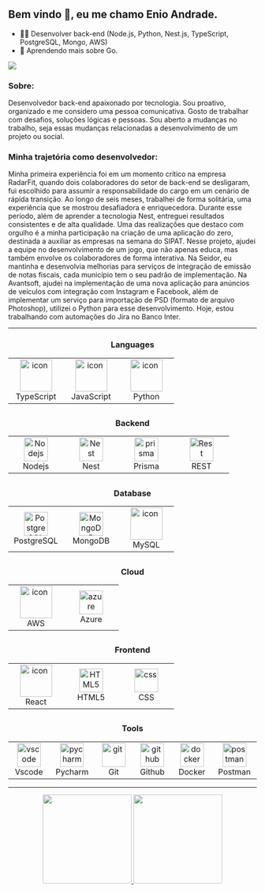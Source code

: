 <h2> Bem vindo 👋, eu me chamo Enio Andrade. </h2>

- :technologist: Desenvolver back-end (Node.js, Python, Nest.js, TypeScript, PostgreSQL, Mongo, AWS)
- 🌱 Aprendendo mais sobre Go.
<div>
  <a href="http://www.linkedin.com/in/enioandrade" target="_blank"><img src="https://img.shields.io/badge/-LinkedIn-%230077B5?style=for-the-badge&logo=linkedin&logoColor=white" target="_blank"></a>
</div>

<div>
   <h3 dir="auto">Sobre:</h3>
   <p>
      Desenvolvedor back-end apaixonado por tecnologia. Sou proativo, organizado e me considero
      uma pessoa comunicativa.
      Gosto de trabalhar com desafios, soluções lógicas e pessoas.
      Sou aberto a mudanças no trabalho, seja essas mudanças relacionadas a desenvolvimento de um projeto ou social.
   </p>
</div>

<div>
   <h3 dir="auto">Minha trajetória como desenvolvedor:</h3>
   <p>
      Minha primeira experiência foi em um momento crítico na empresa RadarFit, quando dois
      colaboradores do setor de back-end se desligaram, fui escolhido para assumir a responsabilidade
      do cargo em um cenário de rápida transição. Ao longo de seis meses, trabalhei de forma solitária,
      uma experiência que se mostrou desafiadora e enriquecedora. Durante esse período, além de
      aprender a tecnologia Nest, entreguei resultados consistentes e de alta qualidade.
      Uma das realizações que destaco com orgulho é a minha participação na criação de uma
      aplicação do zero, destinada a auxiliar as empresas na semana do SIPAT. Nesse projeto, ajudei a
      equipe no desenvolvimento de um jogo, que não apenas educa, mas também envolve os
      colaboradores de forma interativa.
      Na Seidor, eu mantinha e desenvolvia melhorias para serviços de integração de emissão de notas
      fiscais, cada município tem o seu padrão de implementação.
      Na Avantsoft, ajudei na implementação de uma nova aplicação para anúncios de veículos com integração com Instagram e Facebook, além de implementar um serviço para importação de PSD (formato de arquivo Photoshop), utilizei o Python para esse desenvolvimento.
      Hoje, estou trabalhando com automações do Jira no Banco Inter.
   </p>
</div>
<hr>

<h3 align="center">Languages</h3>
<table align="center">
     <tr>
        <td align="center" width="96">
            <img src="https://techstack-generator.vercel.app/ts-icon.svg" alt="icon" width="65" height="65" />
            <br>TypeScript
        </td>
        <td align="center" width="96">
            <img src="https://techstack-generator.vercel.app/js-icon.svg" alt="icon" width="65" height="65" />
            <br>JavaScript
        </td>
        <td align="center" width="96">
            <img src="https://techstack-generator.vercel.app/python-icon.svg" alt="icon" width="65" height="65" />
            <br>Python
        </td>
     </tr>  
</table>

##

<h3 align="center">Backend</h3>
<table align="center">
   <tr>
      <td align="center" width="96">
         <img src="https://skillicons.dev/icons?i=nodejs" width="48" height="48" alt="Nodejs" />
         <br>Nodejs
      </td>
      <td align="center" width="96">
         <img src="https://skillicons.dev/icons?i=nestjs" width="48" height="48" alt="Nest" />
         <br>Nest
      </td>
      <td align="center" width="96">
         <img src="https://skillicons.dev/icons?i=prisma" width="48" height="48" alt="prisma" />
         <br>Prisma
      </td>
      <td align="center" width="96">
         <img src="https://techstack-generator.vercel.app/restapi-icon.svg" width="48" height="48" alt="Rest" />
         <br>REST
      </td>
   </tr>
</table>

##

<h3 align="center">Database</h3>
<table align="center">
     <tr>
        <td align="center" width="96">
            <img src="https://skillicons.dev/icons?i=postgres" width="48" height="48" alt="PostgreSQL" />
            <br>PostgreSQL
        </td>
        <td align="center" width="96">
            <img src="https://skillicons.dev/icons?i=mongodb" width="48" height="48" alt="MongoDB" />
            <br>MongoDB
        </td>
        <td align="center" width="96">
            <img src="https://techstack-generator.vercel.app/mysql-icon.svg" alt="icon" width="65" height="65" />
            <br>MySQL
        </td>
     </tr>  
</table>

##

<h3 align="center">Cloud</h3>
<table align="center">
     <tr>
        <td align="center" width="96">
            <img src="https://techstack-generator.vercel.app/aws-icon.svg" alt="icon" width="65" height="65" />
            <br>AWS
        </td>
        <td align="center" width="96">
            <img src="https://skillicons.dev/icons?i=azure" width="48" height="48" alt="azure" />
            <br>Azure
        </td>
     </tr>  
</table>

##

<h3 align="center">Frontend</h3>
<table align="center">
     <tr>
        <td align="center" width="96">
            <img src="https://techstack-generator.vercel.app/react-icon.svg" alt="icon" width="65" height="65" />
            <br>React
        </td>
        <td align="center"  width="96">
            <img src="https://skillicons.dev/icons?i=html" width="48" height="48" alt="HTML5" />
            <br>HTML5
        </td>
        <td align="center" width="96">
            <img src="https://skillicons.dev/icons?i=css" width="48" height="48" alt="css" />
            <br>CSS
        </td>
     </tr>  
</table>

##

<h3 align="center">Tools</h3>
<table align="center">
     <tr>
        <td align="center" width="96">
            <img src="https://skillicons.dev/icons?i=vscode" width="48" height="48" alt="vscode" />
            <br>Vscode
        </td>
        <td align="center" width="96">
            <img src="https://skillicons.dev/icons?i=pycharm" width="48" height="48" alt="pycharm" />
            <br>Pycharm
        </td>
        <td align="center" width="96">
            <img src="https://skillicons.dev/icons?i=git" width="48" height="48" alt="git" />
            <br>Git
        </td>
        <td align="center" width="96">
            <img src="https://skillicons.dev/icons?i=github" width="48" height="48" alt="github" />
            <br>Github
        </td>
        <td align="center" width="96">
            <img src="https://skillicons.dev/icons?i=docker" width="48" height="48" alt="docker" />
            <br>Docker
        </td>
        <td align="center" width="96">
            <img src="https://skillicons.dev/icons?i=postman" width="48" height="48" alt="postman" />
            <br>Postman
        </td>
     </tr>  
</table>
<hr>

<div align="center">
  <a href="https://github.com/enioandrade92">
  <img height="180em" src="https://github-readme-stats.vercel.app/api?username=enioandrade92&show_icons=true&theme=tokyonight&include_all_commits=true&count_private=true"/>
  <img height="180em" src="https://github-readme-stats.vercel.app/api/top-langs/?username=enioandrade92&layout=compact&langs_count=7&theme=tokyonight"/>
</div> 
